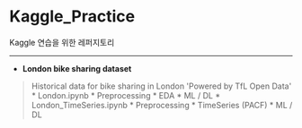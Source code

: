 # Kaggle_Practice

Kaggle 연습을 위한 레퍼지토리

-----------

* **London bike sharing dataset**
> Historical data for bike sharing in London 'Powered by TfL Open Data'
    * London.ipynb
        * Preprocessing
        * EDA
        * ML / DL
    * London_TimeSeries.ipynb
        * Preprocessing
        * TimeSeries (PACF)
        * ML / DL